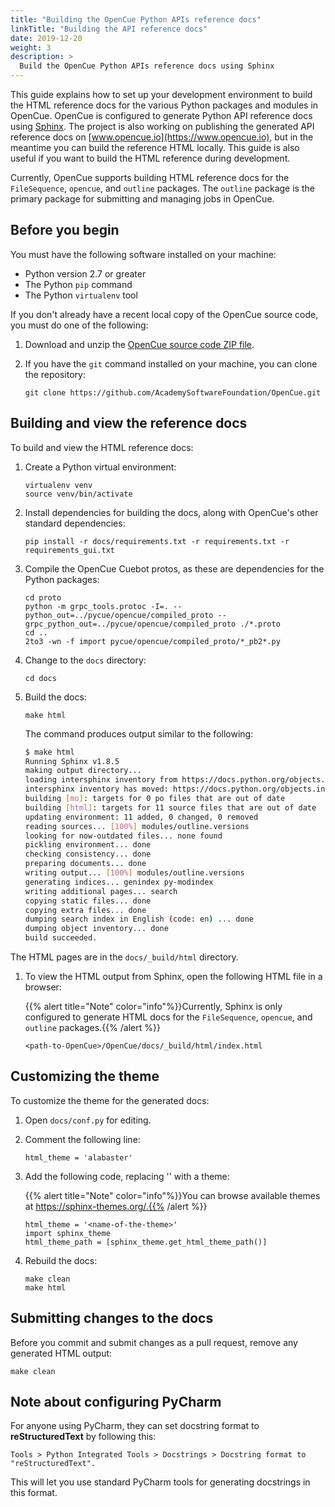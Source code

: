 ```yaml
---
title: "Building the OpenCue Python APIs reference docs"
linkTitle: "Building the API reference docs"
date: 2019-12-20
weight: 3
description: >
  Build the OpenCue Python APIs reference docs using Sphinx
---
```


This guide explains how to set up your development environment to build the
HTML reference docs for the various Python packages and modules in OpenCue.
OpenCue is configured to generate Python API reference docs using
[Sphinx](http://www.sphinx-doc.org/). The project is also working on publishing
the generated API reference docs on [www.opencue.io](https://www.opencue.io),
but in the meantime you can build the reference HTML locally. This guide is
also useful if you want to build the HTML reference during development.

Currently, OpenCue supports building HTML reference docs for the
`FileSequence`, `opencue`, and `outline` packages. The `outline` package
is the primary package for submitting and managing jobs in OpenCue.

## Before you begin

You must have the following software installed on your machine:

*   Python version 2.7 or greater
*   The Python `pip` command
*   The Python `virtualenv` tool

If you don't already have a recent local copy of the OpenCue source code, you
must do one of the following:

1.  Download and unzip the
    [OpenCue source code ZIP file](https://github.com/AcademySoftwareFoundation/OpenCue/archive/master.zip).

2.  If you have the `git` command installed on your machine, you can clone
    the repository:

    ```
    git clone https://github.com/AcademySoftwareFoundation/OpenCue.git
    ```

## Building and view the reference docs

To build and view the HTML reference docs:

1.  Create a Python virtual environment:

    ```
    virtualenv venv
    source venv/bin/activate
    ```

1.  Install dependencies for building the docs, along with OpenCue's other standard dependencies:

    ```
    pip install -r docs/requirements.txt -r requirements.txt -r requirements_gui.txt
    ```

1.  Compile the OpenCue Cuebot protos, as these are dependencies for the
    Python packages:

    ```
    cd proto
    python -m grpc_tools.protoc -I=. --python_out=../pycue/opencue/compiled_proto --grpc_python_out=../pycue/opencue/compiled_proto ./*.proto
    cd ..
    2to3 -wn -f import pycue/opencue/compiled_proto/*_pb2*.py
    ```

1.  Change to the `docs` directory:

    ```
    cd docs
    ```

1.  Build the docs:

    ```
    make html
    ```
    
    The command produces output similar to the following:
    
    ```bash
    $ make html
    Running Sphinx v1.8.5
    making output directory...
    loading intersphinx inventory from https://docs.python.org/objects.inv...
    intersphinx inventory has moved: https://docs.python.org/objects.inv -> https://docs.python.org/3/objects.inv
    building [mo]: targets for 0 po files that are out of date
    building [html]: targets for 11 source files that are out of date
    updating environment: 11 added, 0 changed, 0 removed
    reading sources... [100%] modules/outline.versions                                                                            
    looking for now-outdated files... none found
    pickling environment... done
    checking consistency... done
    preparing documents... done
    writing output... [100%] modules/outline.versions                                                                             
    generating indices... genindex py-modindex
    writing additional pages... search
    copying static files... done
    copying extra files... done
    dumping search index in English (code: en) ... done
    dumping object inventory... done
    build succeeded.
    ```

The HTML pages are in the `docs/_build/html` directory.

1.  To view the HTML output from Sphinx, open the following HTML file in a
    browser:
    
    {{% alert title="Note" color="info"%}}Currently, Sphinx is only configured
    to generate HTML docs for the `FileSequence`, `opencue`, and `outline`
    packages.{{% /alert %}}

    ```
    <path-to-OpenCue>/OpenCue/docs/_build/html/index.html
    ```

## Customizing the theme

To customize the theme for the generated docs:

1.  Open `docs/conf.py` for editing.

1.  Comment the following line:

    ```
    html_theme = 'alabaster'
    ```

1.  Add the following code, replacing '<name-of-the-theme>' with a theme:
 
    {{% alert title="Note" color="info"%}}You can browse available
    themes at https://sphinx-themes.org/.{{% /alert %}}

    ```
    html_theme = '<name-of-the-theme>'
    import sphinx_theme
    html_theme_path = [sphinx_theme.get_html_theme_path()]
    ```

1.  Rebuild the docs:

    ```
    make clean
    make html
    ```

## Submitting changes to the docs

Before you commit and submit changes as a pull request, remove any generated
HTML output:

```
make clean
```

## Note about configuring PyCharm

For anyone using PyCharm, they can set docstring format to **reStructuredText** by following this:
```
Tools > Python Integrated Tools > Docstrings > Docstring format to  "reStructuredText".
```
This will let you use standard PyCharm tools for generating docstrings in this format.
